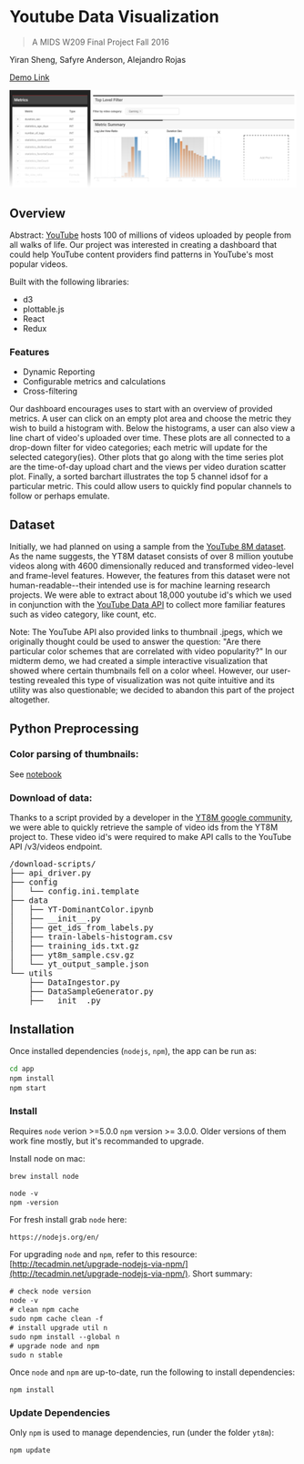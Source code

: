 # Youtube Data Visualization

> A MIDS W209 Final Project
Fall 2016  

Yiran Sheng, Safyre Anderson, Alejandro Rojas


[Demo Link](https://yiransheng.github.io/youtube-viz/index.html)


![](screenshot.png)

## Overview

Abstract:
[YouTube](www.youtube.com) hosts 100 of millions of videos uploaded by people from all walks of life. Our project was interested in creating a dashboard that could help YouTube content providers find patterns in YouTube's most popular videos.  

Built with the following libraries:

- d3
- plottable.js
- React
- Redux

### Features

- Dynamic Reporting
- Configurable metrics and calculations
- Cross-filtering

Our dashboard encourages uses to start with an overview of provided metrics.  A user can click on an empty plot area and choose the metric they wish to build a histogram with. Below the histograms, a user can also view a line chart of video's uploaded over time. These plots are all connected to a drop-down filter for video categories; each metric will update for the selected category(ies). Other plots that go along with the time series plot are the time-of-day upload chart and the views per video duration scatter plot. Finally, a sorted barchart illustrates the top 5 channel idsof for a particular metric.  This could allow users to quickly find popular channels to follow or perhaps emulate. 

## Dataset

Initially, we had planned on using a sample from the [YouTube 8M dataset](https://research.google.com/youtube8m/). As the name suggests, the YT8M dataset consists of over 8 million youtube videos along with 4600 dimensionally reduced and transformed video-level and frame-level features. However, the features from this dataset were not human-readable--their intended use is for machine learning research projects.  We were able to extract about 18,000 youtube id's which we used in conjunction with the [YouTube Data API](https://developers.google.com/youtube/v3/) to collect more familiar features such as video category, like count, etc. 

Note: The YouTube API also provided links to thumbnail .jpegs, which we originally thought could be used to answer the question: "Are there particular color schemes that are correlated with video popularity?" In our midterm demo, we had created a simple interactive visualization that showed where certain thumbnails fell on a color wheel. However, our user-testing revealed this type of visualization was not quite intuitive and its utility was also questionable; we decided to abandon this part of the project altogether.

## Python Preprocessing

### Color parsing of thumbnails:
See [notebook](./data/YT-DominantColor.ipynb)

### Download of data:

Thanks to a script provided by a developer in the [YT8M google community](https://github.com/jmhessel/YT8M-ids/blob/master/download_ids.py), we were able to quickly retrieve the sample of video ids from the YT8M project to. These video id's were required to make API calls to the YouTube API /v3/videos endpoint. 

<pre>
/download-scripts/
├── api_driver.py
├── config
│   └── config.ini.template
├── data
│   ├── YT-DominantColor.ipynb
│   ├── __init__.py
│   ├── get_ids_from_labels.py
│   ├── train-labels-histogram.csv
│   ├── training_ids.txt.gz
│   ├── yt8m_sample.csv.gz
│   └── yt_output_sample.json
└── utils
    ├── DataIngestor.py
    ├── DataSampleGenerator.py
    ├── __init__.py
</pre>

## Installation

Once installed dependencies (`nodejs`, `npm`), the app can be run as: 

```bash
cd app
npm install
npm start
```

### Install

Requires `node` verion >=5.0.0 `npm` version >= 3.0.0. Older versions of them work fine mostly, but it's recommanded to upgrade.

Install node on mac:
```
brew install node
```

```
node -v
npm -version
```


For fresh install grab `node` here:

```
https://nodejs.org/en/
```

For upgrading `node` and `npm`, refer to this resource: [http://tecadmin.net/upgrade-nodejs-via-npm/](http://tecadmin.net/upgrade-nodejs-via-npm/). Short summary:

```
# check node version
node -v
# clean npm cache
sudo npm cache clean -f
# install upgrade util n
sudo npm install --global n
# upgrade node and npm
sudo n stable
```

Once `node` and `npm` are up-to-date, run the following to install dependencies:

```
npm install
```



### Update Dependencies

Only `npm` is used to manage dependencies, run (under the folder `yt8m`):

```
npm update
```
